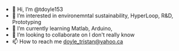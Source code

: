 - 👋 Hi, I’m @tdoyle153
- 👀 I’m interested in environemntal sustainability, HyperLoop, R&D, Prototyping
- 🌱 I’m currently learning Matlab, Arduino,
- 💞️ I’m looking to collaborate on I don't really know
- 📫 How to reach me doyle_tristan@yahoo.ca

<!---
tdoyle153/tdoyle153 is a ✨ special ✨ repository because its `README.md` (this file) appears on your GitHub profile.
You can click the Preview link to take a look at your changes.
--->
